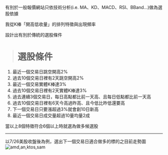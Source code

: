 有別於一般報價網站只依技術分析(i.e. MA、KD、MACD、RSI、BBand...)做為選股依據

我從K棒「開高低收量」的排列特徵與出現頻率

設計出有別於傳統的選股條件

> # 選股條件
1. 最近一個交易日跳空開高2%
2. 過去10個交易日裡有2天跳空開高2%
3. 最近一個交易實體K棒達3%
4. 過去10個交易日裡有2天實體K棒達3%
5. 過去連續3個交易日，每日高點都比前一天高、且每日低點都比前一天高
6. 過去10個交易日裡有6天今高過昨高、且今低比昨低還要高
7. 下一個交易日只要漲超過3%就會創10日新高
8. 最近一個交易日成交量超過10量均量2成

當以上8個特徵符合6個以上時就選為做多候選股
* * *
以7/26美股收盤後為例，選出下一個交易日適合做多的標的之目前走勢圖
![amd,an,ktos,sam](https://i.imgur.com/YyHg2jf.png)
